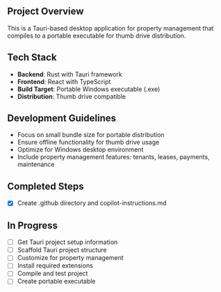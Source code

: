 <!-- Tauri Property Manager Desktop App -->

## Project Overview
This is a Tauri-based desktop application for property management that compiles to a portable executable for thumb drive distribution.

## Tech Stack
- **Backend**: Rust with Tauri framework
- **Frontend**: React with TypeScript
- **Build Target**: Portable Windows executable (.exe)
- **Distribution**: Thumb drive compatible

## Development Guidelines
- Focus on small bundle size for portable distribution
- Ensure offline functionality for thumb drive usage
- Optimize for Windows desktop environment
- Include property management features: tenants, leases, payments, maintenance

## Completed Steps
- [x] Create .github directory and copilot-instructions.md

## In Progress
- [ ] Get Tauri project setup information
- [ ] Scaffold Tauri project structure  
- [ ] Customize for property management
- [ ] Install required extensions
- [ ] Compile and test project
- [ ] Create portable executable
